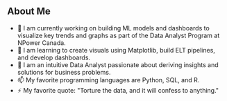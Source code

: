 
## About Me

- 🔭 I am currently working on building ML models and dashboards to visualize key trends and graphs as part of the Data Analyst Program at NPower Canada.
- 🌱 I am learning to create visuals using Matplotlib, build ELT pipelines, and develop dashboards.
- 💬 I am an intuitive Data Analyst passionate about deriving insights and solutions for business problems.
- 📫 My favorite programming languages are Python, SQL, and R.
- ⚡ My favorite quote: "Torture the data, and it will confess to anything."
<!--
**HMomandi/HMomandi** is a ✨ _special_ ✨ repository because its `README.md` (this file) appears on your GitHub profile.


